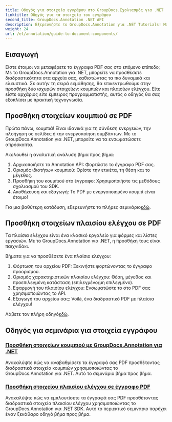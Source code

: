 ```yaml
---
title: Οδηγός για στοιχεία εγγράφου στο GroupDocs.Σχολιασμός για .NET
linktitle: Οδηγός για τα στοιχεία του εγγράφου
second_title: GroupDocs.Annotation .NET API
description: Εξερευνήστε το GroupDocs.Annotation για .NET Tutorials! Μάθετε βήμα προς βήμα να προσθέτετε εύκολα διαδραστικά κουμπιά και πλαίσια ελέγχου σε έγγραφα PDF.
weight: 24
url: /el/annotation/guide-to-document-components/
---
```

## Εισαγωγή

Είστε έτοιμοι να μεταφέρετε τα έγγραφα PDF σας στο επόμενο επίπεδο; Με το GroupDocs.Annotation για .NET, μπορείτε να προσθέσετε διαδραστικότητα στα αρχεία σας, καθιστώντας τα πιο δυναμικά και ελκυστικά. Σε αυτήν τη σειρά εκμάθησης, θα επικεντρωθούμε στην προσθήκη δύο ισχυρών στοιχείων: κουμπιών και πλαισίων ελέγχου. Είτε είστε αρχάριος είτε έμπειρος προγραμματιστής, αυτός ο οδηγός θα σας εξοπλίσει με πρακτική τεχνογνωσία.  

## Προσθήκη στοιχείων κουμπιού σε PDF  

Πρώτα πάνω, κουμπιά! Είναι ιδανικά για τη σύνδεση ενεργειών, την πλοήγηση σε σελίδες ή την ενεργοποίηση συμβάντων. Με το GroupDocs.Annotation για .NET, μπορείτε να τα ενσωματώσετε απρόσκοπτα.  

Ακολουθεί η αναλυτική ανάλυση βήμα προς βήμα:  
1. Αρχικοποιήστε το Annotation API: Φορτώστε το έγγραφο PDF σας.  
2. Ορισμός ιδιοτήτων κουμπιού: Ορίστε την ετικέτα, τη θέση και το μέγεθος.  
3. Προσθήκη του κουμπιού στο έγγραφο: Χρησιμοποιήστε τις μεθόδους σχολιασμού του SDK.  
4. Αποθήκευση και εξαγωγή: Το PDF με ενεργοποιημένο κουμπί είναι έτοιμο!  

 Για μια βαθύτερη κατάδυση, εξερευνήστε το πλήρες σεμινάριο[εδώ](./adding-button-component/).  

## Προσθήκη στοιχείων πλαισίου ελέγχου σε PDF  

Τα πλαίσια ελέγχου είναι ένα κλασικό εργαλείο για φόρμες και λίστες εργασιών. Με το GroupDocs.Annotation για .NET, η προσθήκη τους είναι παιχνιδάκι.  

Βήματα για να προσθέσετε ένα πλαίσιο ελέγχου:  
1. Φόρτωση του αρχείου PDF: Ξεκινήστε φορτώνοντας το έγγραφο προορισμού.  
2. Ορισμός χαρακτηριστικών πλαισίου ελέγχου: Θέση, μέγεθος και προεπιλεγμένη κατάσταση (επιλεγμένο/μη επιλεγμένο).  
3. Εφαρμογή του πλαισίου ελέγχου: Ενσωματώστε το στο PDF σας χρησιμοποιώντας το API.  
4. Εξαγωγή του αρχείου σας: Voilà, ένα διαδραστικό PDF με πλαίσια ελέγχου!  

Λάβετε τον πλήρη οδηγό[εδώ](./adding-checkbox-component/).  

## Οδηγός για σεμινάρια για στοιχεία εγγράφου
### [Προσθήκη στοιχείων κουμπιού με GroupDocs.Annotation για .NET](./adding-button-component/)
Ανακαλύψτε πώς να αναβαθμίσετε τα έγγραφά σας PDF προσθέτοντας διαδραστικά στοιχεία κουμπιών χρησιμοποιώντας το GroupDocs.Annotation για .NET. Αυτό το σεμινάριο βήμα προς βήμα.
### [Προσθήκη στοιχείου πλαισίου ελέγχου σε έγγραφο PDF](./adding-checkbox-component/)
Ανακαλύψτε πώς να εμπλουτίσετε τα έγγραφά σας PDF προσθέτοντας διαδραστικά στοιχεία πλαισίου ελέγχου χρησιμοποιώντας το GroupDocs.Annotation για .NET SDK. Αυτό το περιεκτικό σεμινάριο παρέχει έναν ξεκάθαρο οδηγό βήμα προς βήμα.